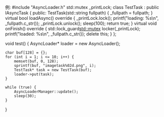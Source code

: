 例:
#include "AsyncLoader.h"
std::mutex _printLock;
class TestTask : public IAsyncTask {
public:
	TestTask(std::string fullpath) { _fullpath = fullpath; }
	virtual bool loadAsync() override {
		_printLock.lock();
		printf("loading: %s\n", _fullpath.c_str());
		_printLock.unlock();
		sleep(100);
		return true;
	}
	virtual void onFinish() override {
		std::lock_guard<std::mutex> locker(_printLock);
		printf("loaded: %s\n", _fullpath.c_str());
		delete this;
	}
};

void test() {
	AsyncLoader* loader = new AsyncLoader();
	
	char buf[128] = {};
	for (int i = 1; i <= 10; i++) {
		memset(buf, 0, 128);
		sprintf(buf, "imagetask%02d.png", i);
		TestTask* task = new TestTask(buf);
		loader->put(task);
	}
	
	while (true) {
		AsyncLoaderManager::update();
		sleep(30);
	}
}
